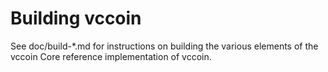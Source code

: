 Building vccoin
================

See doc/build-*.md for instructions on building the various
elements of the vccoin Core reference implementation of vccoin.
